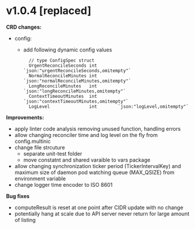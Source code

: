 # v1.0.4 [replaced]

**CRD changes:**

* config:
    * add following dynamic config values
    
            // type ConfigSpec struct
            UrgentReconcileSeconds int        `json:"urgentReconcileSeconds,omitempty"`
            NormalReconcileMinutes int        `json:"normalReconcileMinutes,omitempty"`
            LongReconcileMinutes   int        `json:"longReconcileMinutes,omitempty"`
            ContextTimeoutMinutes  int        `json:"contextTimeoutMinutes,omitempty"`
            LogLevel               int        `json:"logLevel,omitempty"`

**Improvements:**

* apply linter code analysis removing unused function, handling errors
* allow changing reconciler time and log level on the fly from config.multinic
* change file strcuture
    * separate unit-test folder
    * move constatnt and shared varaible to vars package
* allow changing synchronization ticker period (TickerIntervalKey) and maximum size of daemon pod watching queue (MAX_QSIZE) from environment variable 
* change logger time encoder to ISO 8601
  
**Bug fixes**

* computeResult is reset at one point after CIDR update with no change
* potentially hang at scale due to API server never return for large amount of listing